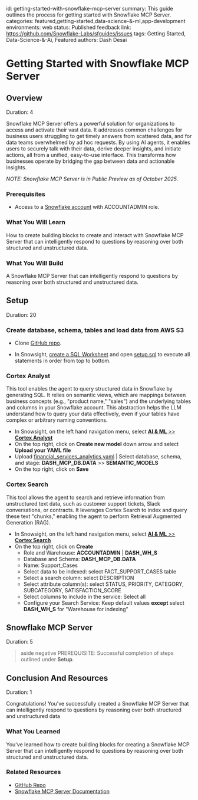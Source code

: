 id: getting-started-with-snowflake-mcp-server
summary: This guide outlines the process for getting started with Snowflake MCP Server.
categories: featured,getting-started,data-science-&-ml,app-development
environments: web
status: Published
feedback link: <https://github.com/Snowflake-Labs/sfguides/issues>
tags: Getting Started, Data-Science-&-Ai, Featured
authors: Dash Desai

# Getting Started with Snowflake MCP Server
<!-- ------------------------ -->

## Overview

Duration: 4

Snowflake MCP Server offers a powerful solution for organizations to access and activate their vast data. It addresses common challenges for business users struggling to get timely answers from scattered data, and for data teams overwhelmed by ad hoc requests. By using AI agents, it enables users to securely talk with their data, derive deeper insights, and initiate actions, all from a unified, easy-to-use interface. This transforms how businesses operate by bridging the gap between data and actionable insights.

*NOTE: Snowflake MCP Server is in Public Preview as of October 2025.*

### Prerequisites

* Access to a [Snowflake account](https://signup.snowflake.com/) with ACCOUNTADMIN role.

### What You Will Learn

How to create building blocks to create and interact with Snowflake MCP Server that can intelligently respond to questions by reasoning over both structured and unstructured data.

### What You Will Build

A Snowflake MCP Server that can intelligently respond to questions by reasoning over both structured and unstructured data.

<!-- ------------------------ -->
## Setup

Duration: 20 

### Create database, schema, tables and load data from AWS S3

* Clone [GitHub repo](https://github.com/Snowflake-Labs/sfguide-getting-started-with-snowflake-mcp-server).

* In Snowsight, [create a SQL Worksheet](https://docs.snowflake.com/en/user-guide/ui-snowsight-worksheets-gs?_fsi=THrZMtDg,%20THrZMtDg&_fsi=THrZMtDg,%20THrZMtDg#create-worksheets-from-a-sql-file) and open [setup.sql](https://github.com/Snowflake-Labs/sfguide-getting-started-with-snowflake-mcp-server/blob/main/setup.sql) to execute all statements in order from top to bottom.

### Cortex Analyst

This tool enables the agent to query structured data in Snowflake by generating SQL. It relies on semantic views, which are mappings between business concepts (e.g., "product name," "sales") and the underlying tables and columns in your Snowflake account. This abstraction helps the LLM understand how to query your data effectively, even if your tables have complex or arbitrary naming conventions.

* In Snowsight, on the left hand navigation menu, select [**AI & ML** >> **Cortex Analyst**](https://app.snowflake.com/_deeplink/#/cortex/analyst?utm_source=quickstart&utm_medium=quickstart&utm_campaign=-us-en-all&utm_content=app-getting-started-with-snowflake-mcp-server)
* On the top right, click on **Create new model** down arrow and select **Upload your YAML file** 
* Upload [financial_services_analytics.yaml](https://github.com/Snowflake-Labs/sfguide-getting-started-with-snowflake-mcp-server/blob/main/financial_services_analytics.yaml) | Select database, schema, and stage: **DASH_MCP_DB.DATA** >> **SEMANTIC_MODELS** 
* On the top right, click on **Save** 

### Cortex Search

This tool allows the agent to search and retrieve information from unstructured text data, such as customer support tickets, Slack conversations, or contracts. It leverages Cortex Search to index and query these text "chunks," enabling the agent to perform Retrieval Augmented Generation (RAG).

* In Snowsight, on the left hand navigation menu, select [**AI & ML** >> **Cortex Search**](https://app.snowflake.com/_deeplink/#/cortex/search?utm_source=quickstart&utm_medium=quickstart&utm_campaign=-us-en-all&utm_content=app-getting-started-with-snowflake-mcp-server) 
* On the top right, click on **Create**
    - Role and Warehouse: **ACCOUNTADMIN** | **DASH_WH_S**
    - Database and Schema: **DASH_MCP_DB.DATA**
    - Name: Support_Cases
    - Select data to be indexed: select FACT_SUPPORT_CASES table
    - Select a search column: select DESCRIPTION
    - Select attribute column(s): select STATUS, PRIORITY, CATEGORY, SUBCATEGORY, SATISFACTION_SCORE 
    - Select columns to include in the service: Select all
    - Configure your Search Service: Keep default values **except** select **DASH_WH_S** for "Warehouse for indexing"

<!-- ------------------------ -->
## Snowflake MCP Server

Duration: 5

> aside negative
> PREREQUISITE: Successful completion of steps outlined under **Setup**.



<!-- ------------------------ -->
## Conclusion And Resources

Duration: 1

Congratulations! You've successfully created a Snowflake MCP Server that can intelligently respond to questions by reasoning over both structured and unstructured data

### What You Learned

You've learned how to create building blocks for creating a Snowflake MCP Server that can intelligently respond to questions by reasoning over both structured and unstructured data.

### Related Resources

- [GitHub Repo](https://github.com/Snowflake-Labs/sfguide-getting-started-with-snowflake-mcp-server)
- [Snowflake MCP Server Documentation](https://docs.snowflake.com/user-guide/snowflake-cortex/snowflake-mcp-server)


